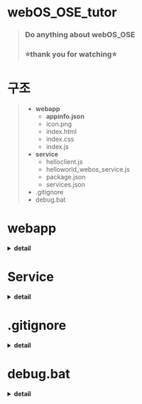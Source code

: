 # webOS_OSE_tutor #

> ### Do anything about webOS_OSE ###
>### :star:thank you for watching:star: ###

# 구조 #

> - __webapp__
>     - __appinfo.json__
>     - icon.png
>     - index.html
>     - index.css
>     - index.js
> - __service__
>     - helloclient.js
>     - helloworld_webos_service.js
>     - package.json
>     - services.json
> - .gitignore
> - debug.bat

# webapp #

<details>
<summary><b>detail</b></summary>
  </br>
  
  > ## 웹 어플리케이션 디렉토리 입니다. ##
  > - HTML은 어플리케이션의 객체들을 선언하고 css, js 파일을 연결합니다.
  > - CSS는 어플리케이션 객체들의 스타일을 정의합니다.
  > - JS에서는 이벤트를 처리하고, LS2 API 메서드를 실행 및 처리합니다.
  > - appinfo.json 파일에는 어플리케이션의 메타 데이터가 들어가 있습니다.
  > - appinfo.json 파일에는 프로젝트에 사용되는 LS2 API 서비스 리스트도 들어가 있습니다.
  > - icon.png 파일은 어플리케이션의 아이콘입니다.
</details>

# Service #

<details>
<summary><b>detail</b></summary>
  </br>

  > ## 서비스 디렉토리 입니다. ##
  > - package.json 파일에는 패키지의 메타 데이터가 들어 있습니다.
  > - services.json 파일에는 서비스 ID와 서비스 이름 등이 들어 있습니다.
  > - helloClient.js
  > - helloworld_webos_service.js
</details>

# .gitignore

<details>
<summary><b>detail</b></summary>
</br>

  > ## Git 저장소에서 무시할 파일 및 폴더를 설정합니다. ##
  > - 내부에 파일명, 디렉터리 명을 '\n'으로 구분하여 적습니다.
  > - 적힌 파일은 git 사용시 무시되며, add, commit 등의 명령어가 먹히지 않습니다.
  > - 현재 ./dist 디렉터리가 무시되고 있습니다.
  > - ./dist 디렉터리는 패키지 파일이 들어가는 디렉터리 입니다.
</details>

# debug.bat

<details>
<summary><b>detail</b></summary>
</br>

  > ## 디버깅 용도의 배치 파일입니다. ##
  > - Windows10 환경에서 실행 가능합니다.
  > - 실행전에 default 기기가 현재 사용하는 기기로 설정되어 있는지 확인하세요.
  > - 기존 앱을 삭제, 앱 패키지, 앱 설치, 앱 디버거 실행을 자동으로 수행합니다. 
</details>

